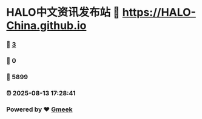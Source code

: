 # HALO中文资讯发布站 :link: https://HALO-China.github.io 
### :page_facing_up: [3](https://HALO-China.github.io/tag.html) 
### :speech_balloon: 0 
### :hibiscus: 5899 
### :alarm_clock: 2025-08-13 17:28:41 
### Powered by :heart: [Gmeek](https://github.com/Meekdai/Gmeek)
